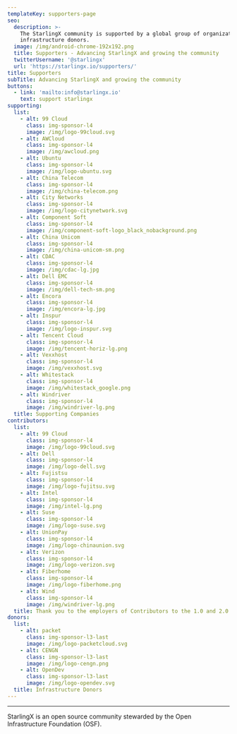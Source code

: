 ```yaml
---
templateKey: supporters-page
seo:
  description: >-
    The StarlingX community is supported by a global group of organizations and
    infrastructure donors.
  image: /img/android-chrome-192x192.png
  title: Supporters - Advancing StarlingX and growing the community
  twitterUsername: '@starlingx'
  url: 'https://starlingx.io/supporters/'
title: Supporters
subTitle: Advancing StarlingX and growing the community
buttons:
  - link: 'mailto:info@starlingx.io'
    text: support starlingx
supporting:
  list:
    - alt: 99 Cloud
      class: img-sponsor-l4
      image: /img/logo-99cloud.svg
    - alt: AWCloud
      class: img-sponsor-l4
      image: /img/awcloud.png
    - alt: Ubuntu
      class: img-sponsor-l4
      image: /img/logo-ubuntu.svg
    - alt: China Telecom
      class: img-sponsor-l4
      image: /img/china-telecom.png
    - alt: City Networks
      class: img-sponsor-l4
      image: /img/logo-citynetwork.svg
    - alt: Component Soft
      class: img-sponsor-l4
      image: /img/component-soft-logo_black_nobackground.png
    - alt: China Unicom
      class: img-sponsor-l4
      image: /img/china-unicom-sm.png
    - alt: CDAC
      class: img-sponsor-l4
      image: /img/cdac-lg.jpg
    - alt: Dell EMC
      class: img-sponsor-l4
      image: /img/dell-tech-sm.png
    - alt: Encora
      class: img-sponsor-l4
      image: /img/encora-lg.jpg
    - alt: Inspur
      class: img-sponsor-l4
      image: /img/logo-inspur.svg
    - alt: Tencent Cloud
      class: img-sponsor-l4
      image: /img/tencent-horiz-lg.png
    - alt: Vexxhost
      class: img-sponsor-l4
      image: /img/vexxhost.svg
    - alt: Whitestack
      class: img-sponsor-l4
      image: /img/whitestack_google.png
    - alt: Windriver
      class: img-sponsor-l4
      image: /img/windriver-lg.png
  title: Supporting Companies
contributors:
  list:
    - alt: 99 Cloud
      class: img-sponsor-l4
      image: /img/logo-99cloud.svg
    - alt: Dell
      class: img-sponsor-l4
      image: /img/logo-dell.svg
    - alt: Fujistsu
      class: img-sponsor-l4
      image: /img/logo-fujitsu.svg
    - alt: Intel
      class: img-sponsor-l4
      image: /img/intel-lg.png
    - alt: Suse
      class: img-sponsor-l4
      image: /img/logo-suse.svg
    - alt: UnionPay
      class: img-sponsor-l4
      image: /img/logo-chinaunion.svg
    - alt: Verizon
      class: img-sponsor-l4
      image: /img/logo-verizon.svg
    - alt: Fiberhome
      class: img-sponsor-l4
      image: /img/logo-fiberhome.png
    - alt: Wind
      class: img-sponsor-l4
      image: /img/windriver-lg.png
  title: Thank you to the employers of Contributors to the 1.0 and 2.0 releases
donors:
  list:
    - alt: packet
      class: img-sponsor-l3-last
      image: /img/logo-packetcloud.svg
    - alt: CENGN
      class: img-sponsor-l3-last
      image: /img/logo-cengn.png
    - alt: OpenDev
      class: img-sponsor-l3-last
      image: /img/logo-opendev.svg
  title: Infrastructure Donors
---
```


---

StarlingX is an open source community stewarded by the Open Infrastructure Foundation (OSF).


